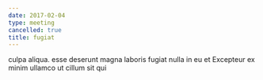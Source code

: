 ```yaml
---
date: 2017-02-04
type: meeting
cancelled: true
title: fugiat
---
```

culpa aliqua. esse deserunt magna laboris fugiat nulla in eu et Excepteur ex minim ullamco ut cillum sit qui